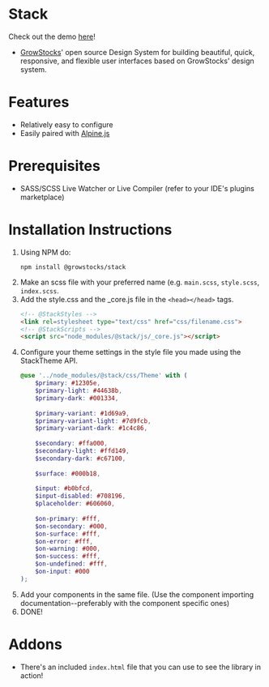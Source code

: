 # Stack
Check out the demo [here](https://growstocks.github.io/stack)!
- [GrowStocks](https://growstocks.xyz)' open source Design System for building beautiful, quick, responsive, and flexible user interfaces based on GrowStocks' design system.

# Features
- Relatively easy to configure
- Easily paired with [Alpine.js](https://github.com/alpinejs/alpine)

# Prerequisites
* SASS/SCSS Live Watcher or Live Compiler (refer to your IDE's plugins marketplace)

# Installation Instructions
1. Using NPM do:
   ```npm
   npm install @growstocks/stack
   ```
2. Make an scss file with your preferred name (e.g. `main.scss`, `style.scss`, `index.scss`.
3. Add the style.css and the _core.js file in the `<head></head>` tags.
   ```html
   <!-- @StackStyles -->
   <link rel=stylesheet type="text/css" href="css/filename.css">
   <!-- @StackScripts -->
   <script src="node_modules/@stack/js/_core.js"></script>
   ```
4. Configure your theme settings in the style file you made using the StackTheme API.
   ```scss
   @use '../node_modules/@stack/css/Theme' with (
       $primary: #12305e,
       $primary-light: #44638b,
       $primary-dark: #001334,
      
       $primary-variant: #1d69a9,
       $primary-variant-light: #7d9fcb,
       $primary-variant-dark: #1c4c86,
      
       $secondary: #ffa000,
       $secondary-light: #ffd149,
       $secondary-dark: #c67100,
      
       $surface: #000b18,
      
       $input: #b0bfcd,
       $input-disabled: #708196,
       $placeholder: #606060,
      
       $on-primary: #fff,
       $on-secondary: #000,
       $on-surface: #fff,
       $on-error: #fff,
       $on-warning: #000,
       $on-success: #fff,
       $on-undefined: #fff,
       $on-input: #000
   );
   ```
5. Add your components in the same file. (Use the component importing documentation--preferably with the component specific ones)
6. DONE!

# Addons
- There's an included `index.html` file that you can use to see the library in action!

